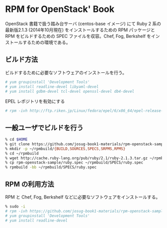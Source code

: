 RPM for OpenStack' Book
====================

OpenStack 書籍で扱う踏み台サーバ (centos-base イメージ) にて Ruby 2 系の最新版2.1.3 (2014年10月現在) をインストールするための RPM パッケージと RPM をビルドするための SPEC ファイルを収容。Chef, Fog, Berkshelf をインストールするための環境である。

ビルド方法
----

ビルドするために必要なソフトウェアのインストールを行う。

```bash
# yum groupinstall 'Development Tools'
# yum install readline-devel libyaml-devel
# yum install gdbm-devel tcl-devel openssl-devel db4-devel
```

EPEL レポジトリを有効にする

```bash
# rpm -ivh http://ftp.riken.jp/Linux/fedora/epel/6/x86_64/epel-release-6-8.noarch.rpm
```

一般ユーザでビルドを行う
----

```bash
% cd $HOME
% git clone https://github.com/josug-book1-materials/rpm-openstack-sample.git
% mkdir -p ~/rpmbuild/{BUILD,SOURCES,SPECS,SRPMS,RPMS}
% cd ~/rpmbuild
% wget http://cache.ruby-lang.org/pub/ruby/2.1/ruby-2.1.3.tar.gz ~/rpmbuild/SOURCES/ruby-2.1.3.tar.gz
% cp rpm-openstack-sample/ruby.spec ~/rpmbuild/SPECS/ruby.spec
% rpmbuild -bb ~/rpmbuild/SPECS/ruby.spec
```

RPM の利用方法
----

RPM と Chef, Fog, Berkshelf などに必要なソフトウェアをインストールする。

```bash
% sudo -i
# rpm -ivh https://github.com/josug-book1-materials/rpm-openstack-sample/raw/master/ruby-2.1.3.el6.x86_64.rpm
# yum groupinstall 'Development Tools'
# yum install readline-devel
```

